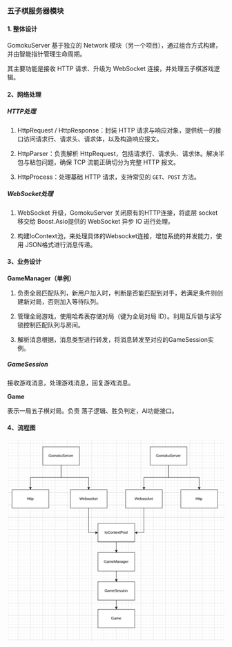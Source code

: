### 五子棋服务器模块

#### 1. 整体设计

GomokuServer 基于独立的 Network 模块（另一个项目），通过组合方式构建，并由智能指针管理生命周期。

其主要功能是接收 HTTP 请求、升级为 WebSocket 连接，并处理五子棋游戏逻辑。

#### 2、网络处理

##### HTTP处理

1. HttpRequest / HttpResponse：封装 HTTP 请求与响应对象，提供统一的接口访问请求行、请求头、请求体，以及构造响应报文。

2. HttpParser：负责解析 HttpRequest，包括请求行、请求头、请求体。解决半包与粘包问题，确保 TCP 流能正确切分为完整 HTTP 报文。

3. HttpProcess：处理基础 HTTP 请求，支持常见的 `GET`、`POST` 方法。

##### WebSocket处理

1. WebSocket 升级，GomokuServer 关闭原有的HTTP连接，将底层 socket 移交给 Boost.Asio提供的 WebSocket 异步 IO 进行处理。

2. 构建IoContext池，来处理具体的Websocket连接，增加系统的并发能力，使用 JSON格式进行消息传递。

#### 3、业务设计

**GameManager（单例）**

1. 负责全局匹配队列，新用户加入时，判断是否能匹配到对手，若满足条件则创建新对局，否则加入等待队列。

2. 管理全局游戏，使用哈希表存储对局（键为全局对局 ID）。利用互斥锁与读写锁控制匹配队列与房间。

3. 解析消息根据，消息类型进行转发，将消息转发至对应的GameSession实例。

##### GameSession

接收游戏消息，处理游戏消息，回复游戏消息。

**Game**

表示一局五子棋对局。负责 落子逻辑、胜负判定，AI功能接口。

#### 4、流程图

![gameflow](https://github.com/HelloDVA/Game/blob/main/gameflow.png)



























